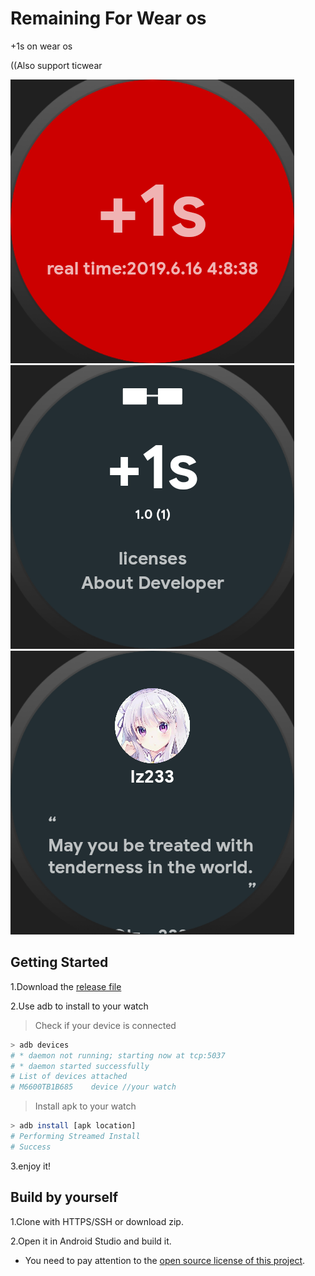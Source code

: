 # Remaining For Wear os
+1s on wear os

((Also support ticwear

![](https://github.com/lz233/remaining_for_wear_os/blob/master/1.png)
![](https://github.com/lz233/remaining_for_wear_os/blob/master/2.png)
![](https://github.com/lz233/remaining_for_wear_os/blob/master/3.png)

## Getting Started
1.Download the [release file](https://github.com/lz233/remaining_for_wear_os/releases)

2.Use adb to install to your watch
>Check if your device is connected
```bash
> adb devices
# * daemon not running; starting now at tcp:5037
# * daemon started successfully
# List of devices attached
# M6600TB1B685    device //your watch
```
>Install apk to your watch
```bash
> adb install [apk location]
# Performing Streamed Install
# Success
```

3.enjoy it!
## Build by yourself
1.Clone with HTTPS/SSH or download zip.

2.Open it in Android Studio and build it.

* You need to pay attention to the [open source license of this project](https://github.com/lz233/remaining_for_wear_os/blob/master/LICENSE).
